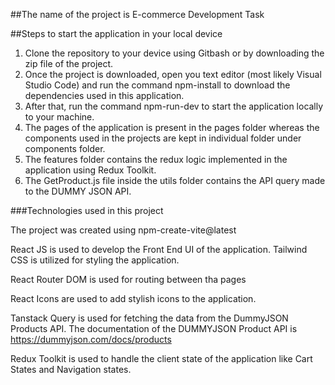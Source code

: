 ##The name of the project is E-commerce Development Task

##Steps to start the application in your local device

1. Clone the repository to your device using Gitbash or by downloading the zip file of the project.
2. Once the project is downloaded, open you text editor (most likely Visual Studio Code) and run the command npm-install to download the dependencies used in this application.
3. After that, run the command npm-run-dev to start the application locally to your machine.
4. The pages of the application is present in the pages folder whereas the components used in the projects are kept in individual folder under components folder.
5. The features folder contains the redux logic implemented in the application using Redux Toolkit.
6. The GetProduct.js file inside the utils folder contains the API query made to the DUMMY JSON API.

###Technologies used in this project

The project was created using npm-create-vite@latest

React JS is used to develop the Front End UI of the application. Tailwind CSS is utilized for styling the application.

React Router DOM is used for routing between tha pages

React Icons are used to add stylish icons to the application.

Tanstack Query is used for fetching the data from the DummyJSON Products API. The documentation of the DUMMYJSON Product API is https://dummyjson.com/docs/products

Redux Toolkit is used to handle the client state of the application like Cart States and Navigation states.
